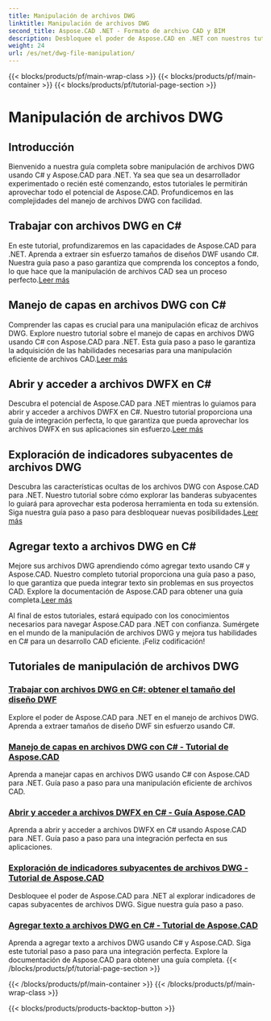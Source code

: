 ```yaml
---
title: Manipulación de archivos DWG
linktitle: Manipulación de archivos DWG
second_title: Aspose.CAD .NET - Formato de archivo CAD y BIM
description: Desbloquee el poder de Aspose.CAD en .NET con nuestros tutoriales DWG. Domine C# para un manejo eficiente de CAD, extrayendo tamaños de diseño DWF sin problemas.
weight: 24
url: /es/net/dwg-file-manipulation/
---
```


{{< blocks/products/pf/main-wrap-class >}}
{{< blocks/products/pf/main-container >}}
{{< blocks/products/pf/tutorial-page-section >}}

# Manipulación de archivos DWG


## Introducción

Bienvenido a nuestra guía completa sobre manipulación de archivos DWG usando C# y Aspose.CAD para .NET. Ya sea que sea un desarrollador experimentado o recién esté comenzando, estos tutoriales le permitirán aprovechar todo el potencial de Aspose.CAD. Profundicemos en las complejidades del manejo de archivos DWG con facilidad.

## Trabajar con archivos DWG en C#
 En este tutorial, profundizaremos en las capacidades de Aspose.CAD para .NET. Aprenda a extraer sin esfuerzo tamaños de diseños DWF usando C#. Nuestra guía paso a paso garantiza que comprenda los conceptos a fondo, lo que hace que la manipulación de archivos CAD sea un proceso perfecto.[Leer más](./get-size-of-dwf-layout/)

## Manejo de capas en archivos DWG con C#
Comprender las capas es crucial para una manipulación eficaz de archivos DWG. Explore nuestro tutorial sobre el manejo de capas en archivos DWG usando C# con Aspose.CAD para .NET. Esta guía paso a paso le garantiza la adquisición de las habilidades necesarias para una manipulación eficiente de archivos CAD.[Leer más](./support-of-layers/)

## Abrir y acceder a archivos DWFX en C#
 Descubra el potencial de Aspose.CAD para .NET mientras lo guiamos para abrir y acceder a archivos DWFX en C#. Nuestro tutorial proporciona una guía de integración perfecta, lo que garantiza que pueda aprovechar los archivos DWFX en sus aplicaciones sin esfuerzo.[Leer más](./opening-and-accessing-dwfx-files/)

## Exploración de indicadores subyacentes de archivos DWG
 Descubra las características ocultas de los archivos DWG con Aspose.CAD para .NET. Nuestro tutorial sobre cómo explorar las banderas subyacentes lo guiará para aprovechar esta poderosa herramienta en toda su extensión. Siga nuestra guía paso a paso para desbloquear nuevas posibilidades.[Leer más](./exploring-underlay-flags-of-dwg/)

## Agregar texto a archivos DWG en C# 
Mejore sus archivos DWG aprendiendo cómo agregar texto usando C# y Aspose.CAD. Nuestro completo tutorial proporciona una guía paso a paso, lo que garantiza que pueda integrar texto sin problemas en sus proyectos CAD. Explore la documentación de Aspose.CAD para obtener una guía completa.[Leer más](./adding-text-to-dwg/)

Al final de estos tutoriales, estará equipado con los conocimientos necesarios para navegar Aspose.CAD para .NET con confianza. Sumérgete en el mundo de la manipulación de archivos DWG y mejora tus habilidades en C# para un desarrollo CAD eficiente. ¡Feliz codificación!
## Tutoriales de manipulación de archivos DWG
### [Trabajar con archivos DWG en C#: obtener el tamaño del diseño DWF](./get-size-of-dwf-layout/)
Explore el poder de Aspose.CAD para .NET en el manejo de archivos DWG. Aprenda a extraer tamaños de diseño DWF sin esfuerzo usando C#.
### [Manejo de capas en archivos DWG con C# - Tutorial de Aspose.CAD](./support-of-layers/)
Aprenda a manejar capas en archivos DWG usando C# con Aspose.CAD para .NET. Guía paso a paso para una manipulación eficiente de archivos CAD.
### [Abrir y acceder a archivos DWFX en C# - Guía Aspose.CAD](./opening-and-accessing-dwfx-files/)
Aprenda a abrir y acceder a archivos DWFX en C# usando Aspose.CAD para .NET. Guía paso a paso para una integración perfecta en sus aplicaciones.
### [Exploración de indicadores subyacentes de archivos DWG - Tutorial de Aspose.CAD](./exploring-underlay-flags-of-dwg/)
Desbloquee el poder de Aspose.CAD para .NET al explorar indicadores de capas subyacentes de archivos DWG. Sigue nuestra guía paso a paso.
### [Agregar texto a archivos DWG en C# - Tutorial de Aspose.CAD](./adding-text-to-dwg/)
Aprenda a agregar texto a archivos DWG usando C# y Aspose.CAD. Siga este tutorial paso a paso para una integración perfecta. Explore la documentación de Aspose.CAD para obtener una guía completa.
{{< /blocks/products/pf/tutorial-page-section >}}

{{< /blocks/products/pf/main-container >}}
{{< /blocks/products/pf/main-wrap-class >}}

{{< blocks/products/products-backtop-button >}}
